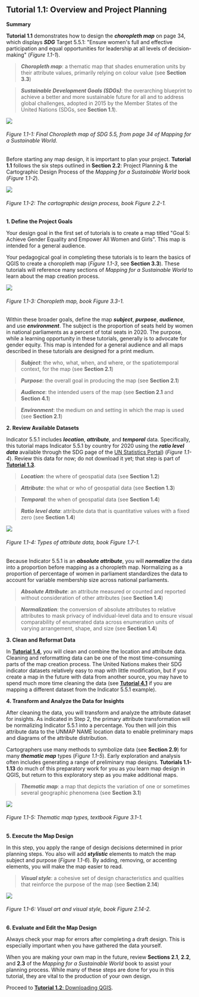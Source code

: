 ## Tutorial 1.1: Overview and Project Planning

**Summary**

**Tutorial 1.1** demonstrates how to design the ***choropleth map*** on page 34, which displays ***SDG*** Target 5.5.1: "Ensure women's full and effective participation and equal opportunities for leadership at all levels of decision-making" (*Figure 1.1-1*). 

> ***Choropleth map***: a thematic map that shades enumeration units by their attribute values, primarily relying on colour value (see **Section 3.3**)

> ***Sustainable Development Goals (SDGs)***: the overarching blueprint to achieve a better and more sustainable future for all and to address global challenges, adopted in 2015 by the Member States of the United Nations (SDGs, see **Section 1.1**).

![](1.1_Scope_images/image_0.png)

###### Figure 1.1-1: Final Choropleth map of SDG 5.5, from page 34 of Mapping for a Sustainable World.

Before starting any map design, it is important to plan your project. **Tutorial 1.1** follows the six steps outlined in **Section 2.2**: Project Planning & the Cartographic Design Process of the *Mapping for a Sustainable World* book (*Figure 1.1-2*).

![](1.1_Scope_images/image_1.png)

###### Figure 1.1-2: The cartographic design process, book Figure 2.2-1.

**1. Define the Project Goals**

Your design goal in the first set of tutorials is to create a map titled "Goal 5: Achieve Gender Equality and Empower All Women and Girls". This map is intended for a general audience.

Your pedagogical goal in completing these tutorials is to learn the basics of QGIS to create a choropleth map (*Figure 1.1-3*, see **Section 3.3**). These tutorials will reference many sections of *Mapping for a Sustainable World* to learn about the map creation process.

![](1.1_Scope_images/image_2.png)

###### Figure 1.1-3: Choropleth map, book Figure 3.3-1.

Within these broader goals, define the map ***subject***, ***purpose***, ***audience***, and use ***environment***. The subject is the proportion of seats held by women in national parliaments as a percent of total seats in 2020. The purpose, while a learning opportunity in these tutorials, generally is to advocate for gender equity. This map is intended for a general audience and all maps described in these tutorials are designed for a print medium.

> ***Subject***: the who, what, when, and where, or the spatiotemporal context, for the map (see **Section 2.1**)

> ***Purpose***: the overall goal in producing the map (see **Section 2.1**)

> ***Audience***: the intended users of the map (see **Section 2.1** and **Section 4.1**)

> ***Environment***: the medium on and setting in which the map is used (see **Section 2.1**)

**2. Review Available Datasets**

Indicator 5.5.1 includes ***location***, ***attribute***, and ***temporal*** data. Specifically, this tutorial maps Indicator 5.5.1 by country for 2020 using the ***ratio level data*** available through the SDG page of the [UN Statistics Portal](https://unstats.un.org/sdgs/indicators/database/)) (*Figure 1.1-4*). Review this data for now; do not download it yet; that step is part of [**Tutorial 1.3**](/1_Choropleth/1.3_Download_Data.md).

> ***Location***: the where of geospatial data (see **Section 1.2**)

> ***Attribute***: the what or who of geospatial data (see **Section 1.3**)

> ***Temporal***: the when of geospatial data (see **Section 1.4**)

> ***Ratio level data***: attribute data that is quantitative values with a fixed zero (see **Section 1.4**)

![](1.1_Scope_images/image_3.png)

###### Figure 1.1-4: Types of attribute data, book Figure 1.7-1.

Because Indicator 5.5.1 is an ***absolute attribute***, you will ***normalize*** the data into a proportion before mapping as a choropleth map. Normalizing as a proportion of percentage of women in parliament standardizes the data to account for variable membership size across national parliaments.

> ***Absolute Attribute***: an attribute measured or counted and reported without consideration of other attributes (see **Section 1.4**)

> ***Normalization***: the conversion of absolute attributes to relative attributes to mask privacy of individual-level data and to ensure visual comparability of enumerated data across enumeration units of varying arrangement, shape, and size (see **Section 1.4**)

**3. Clean and Reformat Data**

In [**Tutorial 1.4**](/1_Choropleth/1.4_Clean_Data.md), you will clean and combine the location and attribute data. Cleaning and reformatting data can be one of the most time-consuming parts of the map creation process. The United Nations makes their SDG indicator datasets relatively easy to map with little modification, but if you create a map in the future with data from another source, you may have to spend much more time cleaning the data (see [**Tutorial 4.1**](/4_Future_Directions/4.1_Recommendations_own_data.md) if you are mapping a different dataset from the Indicator 5.5.1 example).

**4. Transform and Analyze the Data for Insights**

After cleaning the data, you will transform and analyze the attribute dataset for insights. As indicated in Step 2, the primary attribute transformation will be normalizing Indicator 5.5.1 into a percentage. You then will join this attribute data to the UNMAP NAME location data to enable preliminary maps and diagrams of the attribute distribution.

Cartographers use many methods to symbolize data (see **Section 2.9**) for many ***thematic map*** types (*Figure 1.1-5*). Early exploration and analysis often includes generating a range of preliminary map designs. **Tutorials 1.1-1.13** do much of this preparatory work for you as you learn map design in QGIS, but return to this exploratory step as you make additional maps.

> ***Thematic map***: a map that depicts the variation of one or sometimes several geographic phenomena (see **Section 3.1**)

![](1.1_Scope_images/image_4.png)

###### Figure 1.1-5: Thematic map types, textbook Figure 3.1-1.

**5. Execute the Map Design**

In this step, you apply the range of design decisions determined in prior planning steps. You also will add ***stylistic*** elements to match the map subject and purpose (*Figure 1.1-6*)*.* By adding, removing, or accenting elements, you will make the map easier to read. 

> ***Visual style***: a cohesive set of design characteristics and qualities that reinforce the purpose of the map (see **Section 2.14**)

![](1.1_Scope_images/image_5.png)

###### Figure 1.1-6: Visual art and visual style, book Figure 2.14-2.

**6. Evaluate and Edit the Map Design**

Always check your map for errors after completing a draft design. This is especially important when you have gathered the data yourself.

When you are making your own map in the future, review **Sections 2.1**, **2.2**, and **2.3** of the *Mapping for a Sustainable World* book to assist your planning process. While many of these steps are done for you in this tutorial, they are vital to the production of your own design.

Proceed to [**Tutorial 1.2**: Downloading QGIS](/1_Choropleth/1.2_Download_QGIS.md).

